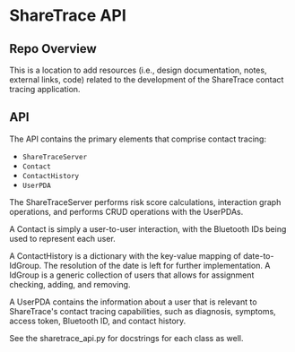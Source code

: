 # ShareTrace API

## Repo Overview
This is a location to add resources (i.e., design documentation, notes, external 
links, code) related to the development of the ShareTrace contact tracing 
application.

## API 

The API contains the primary elements that comprise contact tracing:

* `ShareTraceServer`
* `Contact`
* `ContactHistory`
* `UserPDA`

The ShareTraceServer performs risk score calculations, interaction graph
operations, and performs CRUD operations with the UserPDAs.

A Contact is simply a user-to-user interaction, with the Bluetooth IDs being
used to represent each user.

A ContactHistory is a dictionary with the key-value mapping of date-to-IdGroup.
The resolution of the date is left for further implementation. A IdGroup is
a generic collection of users that allows for assignment checking, adding, and
removing.

A UserPDA contains the information about a user that is relevant to ShareTrace's
contact tracing capabilities, such as diagnosis, symptoms, access token,
Bluetooth ID, and contact history.

See the sharetrace_api.py for docstrings for each class as well.